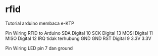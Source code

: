 # rfid
Tutorial arduino membaca e-KTP

Pin	Wiring RFID to Arduino 
SDA	  Digital 10
SCK	  Digital 13
MOSI	Digital 11
MISO	Digital 12
IRQ	  tidak terhubung
GND	  GND
RST	  Digital 9
3.3V	3.3V

Pin Wiring LED
pin 7 dan ground

